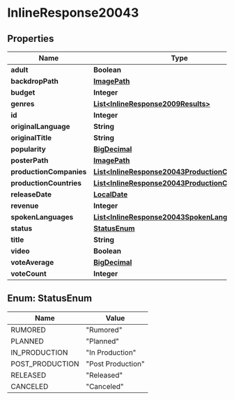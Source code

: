 
# InlineResponse20043

## Properties
Name | Type | Description | Notes
------------ | ------------- | ------------- | -------------
**adult** | **Boolean** |  |  [optional]
**backdropPath** | [**ImagePath**](ImagePath.md) |  |  [optional]
**budget** | **Integer** |  |  [optional]
**genres** | [**List&lt;InlineResponse2009Results&gt;**](InlineResponse2009Results.md) |  |  [optional]
**id** | **Integer** |  |  [optional]
**originalLanguage** | **String** |  |  [optional]
**originalTitle** | **String** |  |  [optional]
**popularity** | [**BigDecimal**](BigDecimal.md) |  |  [optional]
**posterPath** | [**ImagePath**](ImagePath.md) |  |  [optional]
**productionCompanies** | [**List&lt;InlineResponse20043ProductionCompanies&gt;**](InlineResponse20043ProductionCompanies.md) |  |  [optional]
**productionCountries** | [**List&lt;InlineResponse20043ProductionCountries&gt;**](InlineResponse20043ProductionCountries.md) |  |  [optional]
**releaseDate** | [**LocalDate**](LocalDate.md) |  |  [optional]
**revenue** | **Integer** |  |  [optional]
**spokenLanguages** | [**List&lt;InlineResponse20043SpokenLanguages&gt;**](InlineResponse20043SpokenLanguages.md) |  |  [optional]
**status** | [**StatusEnum**](#StatusEnum) |  |  [optional]
**title** | **String** |  |  [optional]
**video** | **Boolean** |  |  [optional]
**voteAverage** | [**BigDecimal**](BigDecimal.md) |  |  [optional]
**voteCount** | **Integer** |  |  [optional]


<a name="StatusEnum"></a>
## Enum: StatusEnum
Name | Value
---- | -----
RUMORED | &quot;Rumored&quot;
PLANNED | &quot;Planned&quot;
IN_PRODUCTION | &quot;In Production&quot;
POST_PRODUCTION | &quot;Post Production&quot;
RELEASED | &quot;Released&quot;
CANCELED | &quot;Canceled&quot;



